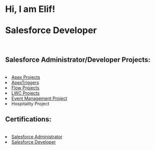 <h1> Hi, I am Elif!</br></br>
Salesforce Developer</h1><br/>
<h2>Salesforce Administrator/Developer Projects:</h2></br>
<lu>
  <li><a href="https://github.com/eyildirim81/Apex-Projects/tree/master/force-app/main/default/classes/classes">Apex Projects</a></li>
  <li><a href="https://github.com/eyildirim81/Triggers/tree/master/force-app/main/default/triggers/triggers">ApexTriggers</a></li>
  <li><a href="https://github.com/eyildirim81/Flow-Projects/tree/master/force-app/main/default/flows">Flow Projects</a></li>
  <li><a href="https://github.com/eyildirim81/LWC-Projects/tree/master/force-app/main/default/lwc/lwc">LWC Projects</a></li>
  <li><a href="https://github.com/eyildirim81/Evenet-Management-Project">Event Management Project</a></li>
  <li>Hospitality Project</li>
 <lu/>
  <h2> Certifications:</h3></br>
  <lu>
  <li><a href="[https://github.com/eyildirim81/Apex-Projects/tree/master/force-app/main/default/classes/classes](https://trailblazer.me/id)">Salesforce Administrator</a></li>
  <li><a href="https://github.com/eyildirim81/Triggers/tree/master/force-app/main/default/triggers/triggers">Salesforce Developer</a></li>
 <lu/>
<!--
**eyildirim81/eyildirim81** is a ✨ _special_ ✨ repository because its `README.md` (this file) appears on your GitHub profile.

Here are some ideas to get you started:

- 🔭 I’m currently working on ...
- 🌱 I’m currently learning ...
- 👯 I’m looking to collaborate on ...
- 🤔 I’m looking for help with ...
- 💬 Ask me about ...
- 📫 How to reach me: ...
- 😄 Pronouns: ...
- ⚡ Fun fact: ...
-->
